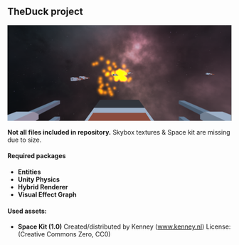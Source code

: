 ## TheDuck project 

![Example Image](./repository_images/explosion.PNG)

**Not all files included in repository.**
Skybox textures & Space kit are missing due to size.


#### Required packages 
- **Entities**
- **Unity Physics** 
- **Hybrid Renderer**
- **Visual Effect Graph**


#### Used assets: 
- **Space Kit (1.0)** 
  Created/distributed by Kenney (www.kenney.nl)
  License: (Creative Commons Zero, CC0)
